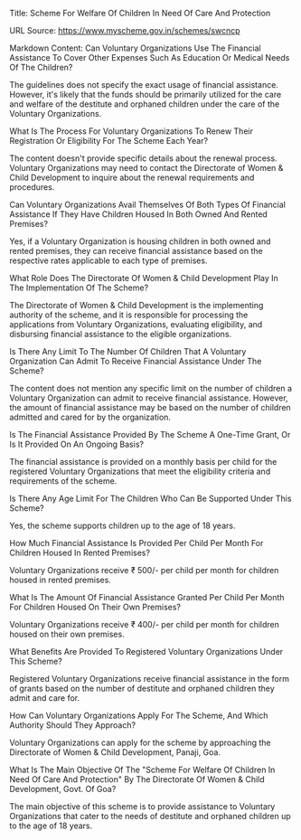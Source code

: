 Title: Scheme For Welfare Of Children In Need Of Care And Protection

URL Source: https://www.myscheme.gov.in/schemes/swcncp

Markdown Content:
Can Voluntary Organizations Use The Financial Assistance To Cover Other Expenses Such As Education Or Medical Needs Of The Children?

The guidelines does not specify the exact usage of financial assistance. However, it's likely that the funds should be primarily utilized for the care and welfare of the destitute and orphaned children under the care of the Voluntary Organizations.

What Is The Process For Voluntary Organizations To Renew Their Registration Or Eligibility For The Scheme Each Year?

The content doesn't provide specific details about the renewal process. Voluntary Organizations may need to contact the Directorate of Women & Child Development to inquire about the renewal requirements and procedures.

Can Voluntary Organizations Avail Themselves Of Both Types Of Financial Assistance If They Have Children Housed In Both Owned And Rented Premises?

Yes, if a Voluntary Organization is housing children in both owned and rented premises, they can receive financial assistance based on the respective rates applicable to each type of premises.

What Role Does The Directorate Of Women & Child Development Play In The Implementation Of The Scheme?

The Directorate of Women & Child Development is the implementing authority of the scheme, and it is responsible for processing the applications from Voluntary Organizations, evaluating eligibility, and disbursing financial assistance to the eligible organizations.

Is There Any Limit To The Number Of Children That A Voluntary Organization Can Admit To Receive Financial Assistance Under The Scheme?

The content does not mention any specific limit on the number of children a Voluntary Organization can admit to receive financial assistance. However, the amount of financial assistance may be based on the number of children admitted and cared for by the organization.

Is The Financial Assistance Provided By The Scheme A One-Time Grant, Or Is It Provided On An Ongoing Basis?

The financial assistance is provided on a monthly basis per child for the registered Voluntary Organizations that meet the eligibility criteria and requirements of the scheme.

Is There Any Age Limit For The Children Who Can Be Supported Under This Scheme?

Yes, the scheme supports children up to the age of 18 years.

How Much Financial Assistance Is Provided Per Child Per Month For Children Housed In Rented Premises?

Voluntary Organizations receive ₹ 500/- per child per month for children housed in rented premises.

What Is The Amount Of Financial Assistance Granted Per Child Per Month For Children Housed On Their Own Premises?

Voluntary Organizations receive ₹ 400/- per child per month for children housed on their own premises.

What Benefits Are Provided To Registered Voluntary Organizations Under This Scheme?

Registered Voluntary Organizations receive financial assistance in the form of grants based on the number of destitute and orphaned children they admit and care for.

How Can Voluntary Organizations Apply For The Scheme, And Which Authority Should They Approach?

Voluntary Organizations can apply for the scheme by approaching the Directorate of Women & Child Development, Panaji, Goa.

What Is The Main Objective Of The "Scheme For Welfare Of Children In Need Of Care And Protection" By The Directorate Of Women & Child Development, Govt. Of Goa?

The main objective of this scheme is to provide assistance to Voluntary Organizations that cater to the needs of destitute and orphaned children up to the age of 18 years.

